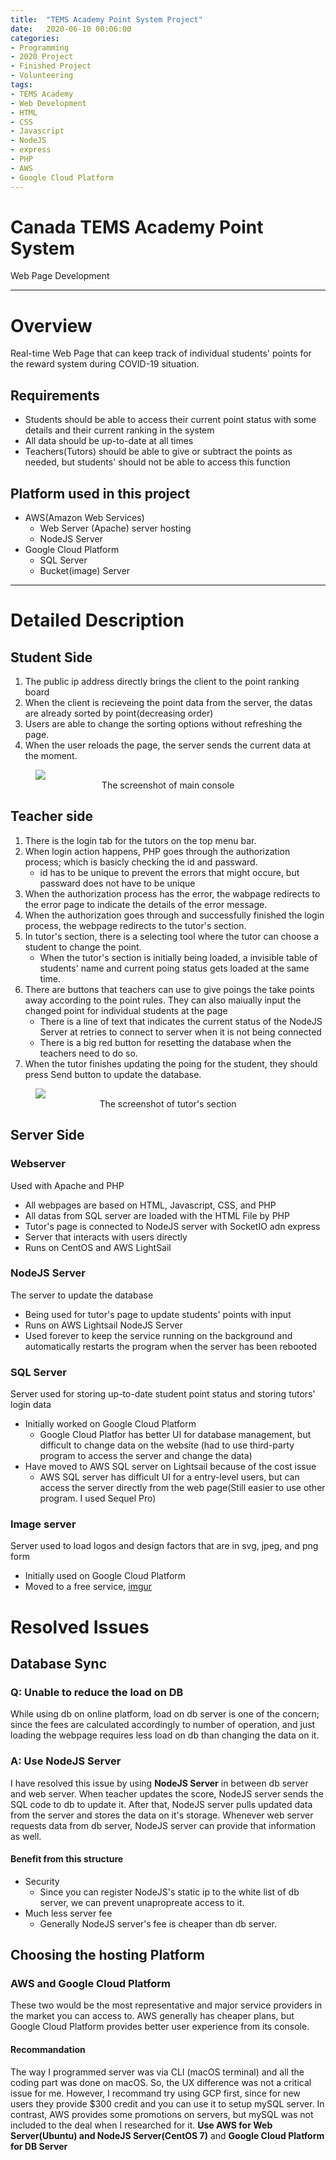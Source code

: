 ```yaml
---
title:  "TEMS Academy Point System Project"
date:   2020-06-10 00:06:00
categories:
- Programming
- 2020 Project
- Finished Project
- Volunteering
tags:
- TEMS Academy
- Web Development
- HTML
- CSS
- Javascript
- NodeJS
- express
- PHP
- AWS
- Google Cloud Platform
---
```


<h1>Canada TEMS Academy Point System</h1>
Web Page Development

<hr>

# Overview
Real-time Web Page that can keep track of individual students' points for the reward system during COVID-19 situation.

## Requirements
* Students should be able to access their current point status with some details and their current ranking in the system
* All data should be up-to-date at all times
* Teachers(Tutors) should be able to give or subtract the points as needed, but students' should not be able to access this function

## Platform used in this project
* AWS(Amazon Web Services)
    * Web Server (Apache) server hosting
    * NodeJS Server
* Google Cloud Platform
    * SQL Server
    * Bucket(image) Server

<hr>

# Detailed Description

## Student Side
1. The public ip address directly brings the client to the point ranking board
2. When the client is recieveing the point data from the server, the datas are already sorted by point(decreasing order)
3. Users are able to change the sorting options without refreshing the page.
4. When the user reloads the page, the server sends the current data at the moment.
<figure>
  <img src = "https://i.imgur.com/VGd1Q7Z.png"/>
  <figcaption><center>The screenshot of main console</center></figcaption>
</figure>


## Teacher side
1. There is the login tab for the tutors on the top menu bar.
2. When login action happens, PHP goes through the authorization process; which is basicly checking the id and passward.
    * id has to be unique to prevent the errors that might occure, but passward does not have to be unique
3. When the authorization process has the error, the wabpage redirects to the error page to indicate the details of the error message.
4. When the authorization goes through and successfully finished the login process, the webpage redirects to the tutor's section.
5. In tutor's section, there is a selecting tool where the tutor can choose a student to change the point.
    * When the tutor's section is initially being loaded, a invisible table of students' name and current poing status gets loaded at the same time.
6. There are buttons that teachers can use to give poings the take points away according to the point rules. They can also maiually input the changed point for individual students at the page
    * There is a line of text that indicates the current status of the NodeJS Server at retries to connect to server when it is not being connected
    * There is a big red button for resetting the database when the teachers need to do so.
7. When the tutor finishes updating the poing for the student, they should press Send button to update the database.
<figure>
  <img src = "https://i.imgur.com/qjmjo4h.png"/>
  <figcaption><center>The screenshot of tutor's section</center></figcaption>
</figure>

## Server Side
### Webserver
Used with Apache and PHP
* All webpages are based on HTML, Javascript, CSS, and PHP
* All datas from SQL server are loaded with the HTML File by PHP
* Tutor's page is connected to NodeJS server with SocketIO adn express
* Server that interacts with users directly
* Runs on CentOS and AWS LightSail

### NodeJS Server
The server to update the database
* Being used for tutor's page to update students' points with input
* Runs on AWS Lightsail NodeJS Server
* Used forever to keep the service running on the background and automatically restarts the program when the server has been rebooted

### SQL Server
Server used for storing up-to-date student point status and storing tutors' login data
* Initially worked on Google Cloud Platform
    - Google Cloud Platfor has better UI for database management, but difficult to change data on the website (had to use third-party program to access the server and change the data)
* Have moved to AWS SQL server on Lightsail because of the cost issue
    - AWS SQL server has difficult UI for a entry-level users, but can access the server directly from the web page(Still easier to use other program. I used Sequel Pro)

### Image server
Server used to load logos and design factors that are in svg, jpeg, and png form
* Initially used on Google Cloud Platform
* Moved to a free service, <a href="https://imgur.com">imgur</a>

# Resolved Issues

## Database Sync
### Q: Unable to reduce the load on DB
While using db on online platform, load on db server is one of the concern; since the fees are calculated accordingly to number of operation, and just loading the webpage requires less load on db than changing the data on it.
### A: Use NodeJS Server
I have resolved this issue by using <b>NodeJS Server</b> in between db server and web server. When teacher updates the score, NodeJS server sends the SQL code to db to update it. After that, NodeJS server pulls updated data from the server and stores the data on it's storage. Whenever web server requests data from db server, NodeJS server can provide that information as well.
#### Benefit from this structure
* Security
    - Since you can register NodeJS's static ip to the white list of db server, we can prevent unapropreate access to it.
* Much less server fee
    - Generally NodeJS server's fee is cheaper than db server.

## Choosing the hosting Platform
### AWS and Google Cloud Platform
These two would be the most representative and major service providers in the market you can access to. AWS generally has cheaper plans, but Google Cloud Platform provides better user experience from its console.
#### Recommandation
The way I programmed server was via CLI (macOS terminal) and all the coding part was done on macOS. So, the UX difference was not a critical issue for me. However, I recommand try using GCP first, since for new users they provide $300 credit and you can use it to setup mySQL server. In contrast, AWS provides some promotions on servers, but mySQL was not included to the deal when I researched for it. <b>Use AWS for Web Server(Ubuntu) and NodeJS Server(CentOS 7)</b> and <b>Google Cloud Platform for DB Server</b>
